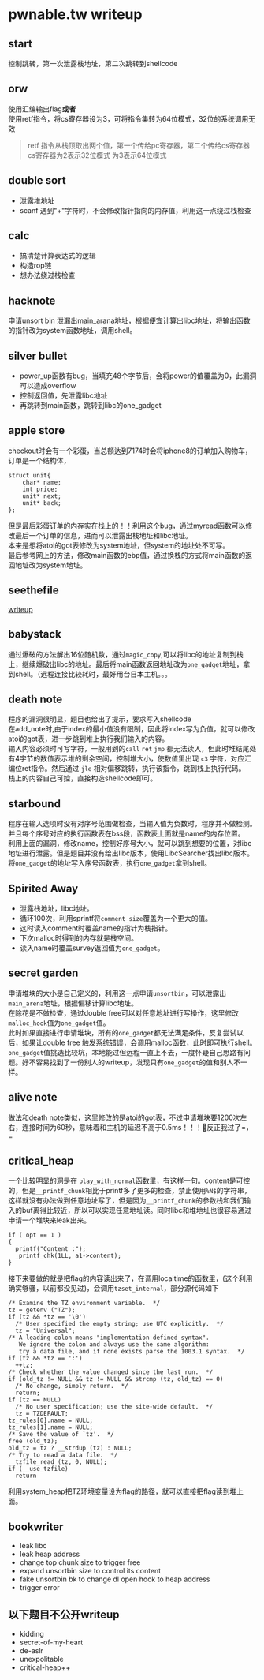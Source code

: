 pwnable.tw writeup
==================

## start  
控制跳转，第一次泄露栈地址，第二次跳转到shellcode

## orw
使用汇编输出flag**或者**  
使用retf指令，将cs寄存器设为3，可将指令集转为64位模式，32位的系统调用无效
>retf 指令从栈顶取出两个值，第一个传给pc寄存器，第二个传给cs寄存器  
>cs寄存器为2表示32位模式 为3表示64位模式

## double sort  
- 泄露堆地址
- scanf 遇到"+"字符时，不会修改指针指向的内存值，利用这一点绕过栈检查

## calc
- 搞清楚计算表达式的逻辑
- 构造rop链
- 想办法绕过栈检查

## hacknote
申请unsort bin 泄漏出main_arana地址，根据便宜计算出libc地址，将输出函数的指针改为system函数地址，调用shell。

## silver bullet
- power_up函数有bug，当填充48个字节后，会将power的值覆盖为0，此漏洞可以造成overflow
- 控制返回值，先泄露libc地址
- 再跳转到main函数，跳转到libc的one_gadget

## apple store
checkout时会有一个彩蛋，当总额达到7174时会将iphone8的订单加入购物车，订单是一个结构体， 

	struct unit{
		char* name;
		int price;
		unit* next;
		unit* back;
	};

但是最后彩蛋订单的内存实在栈上的！！利用这个bug，通过myread函数可以修改最后一个订单的信息，进而可以泄露出栈地址和libc地址。  
本来是想将atoi的got表修改为system地址，但system的地址处不可写。  
最后参考网上的方法，修改main函数的ebp值，通过换栈的方式将main函数的返回地址改为system地址。

## seethefile
[writeup](seethefile/README.md)  

## babystack
通过爆破的方法解出16位随机数，通过`magic_copy`,可以将libc的地址复制到栈上，继续爆破出libc的地址。最后将main函数返回地址改为`one_gadget`地址，拿到shell。（远程连接比较耗时，最好用台日本主机。。。

## death note
程序的漏洞很明显，题目也给出了提示，要求写入shellcode  
在add_note时,由于index的最小值没有限制，因此将index写为负值，就可以修改atoi的got表，进一步跳到堆上执行我们输入的内容。  
输入内容必须时可写字符，一般用到的`call` `ret` `jmp` 都无法读入，但此时堆结尾处有4字节的数值表示堆的剩余空间，控制堆大小，使数值里出现 `c3` 字符，对应汇编位ret指令。然后通过 `jle` 相对偏移跳转，执行该指令，跳到栈上执行代码。  
栈上的内容自己可控，直接构造shellcode即可。  

## starbound
程序在输入选项时没有对序号范围做检查，当输入值为负数时，程序并不做检测。并且每个序号对应的执行函数表在bss段，函数表上面就是name的内存位置。  
利用上面的漏洞，修改name，控制好序号大小，就可以跳到想要的位置，对libc地址进行泄露。但是题目并没有给出libc版本，使用LibcSearcher找出libc版本。将`one_gadget`的地址写入序号函数表，执行`one_gadget`拿到shell。  

## Spirited Away
- 泄露栈地址，libc地址。
- 循环100次，利用sprintf将`comment_size`覆盖为一个更大的值。
- 这时读入comment时覆盖name的指针为栈指针。
- 下次malloc时得到的内存就是栈空间。
- 读入name时覆盖survey返回值为`one_gadget`。

## secret garden
申请堆块的大小是自己定义的，利用这一点申请`unsortbin`，可以泄露出`main_arena`地址，根据偏移计算libc地址。  
在除花是不做检查，通过double free可以对任意地址进行写操作，这里修改`malloc_hook`值为`one_gadget`值。  
此时如果直接进行申请堆块，所有的`one_gadget`都无法满足条件，反复尝试以后，如果让double free 触发系统错误，会调用malloc函数，此时即可执行shell。  
`one_gadget`值挑选比较坑，本地能过但远程一直上不去，一度怀疑自己思路有问题。好不容易找到了一份别人的writeup，发现只有`one_gadget`的值和别人不一样。

## alive note
做法和death note类似，这里修改的是atoi的got表，不过申请堆块要1200次左右，连接时间为60秒，意味着和主机的延迟不高于0.5ms！！！🌚反正我过了=，=  


## critical_heap
一个比较明显的洞是在 `play_with_normal`函数里，有这样一句。content是可控的，但是`__printf_chunk`相比于printf多了更多的检查，禁止使用`%N$`的字符串，这样就没有办法做到任意地址写了，但是因为`__printf_chunk`的参数栈和我们输入的buf离得比较近，所以可以实现任意地址读。同时libc和堆地址也很容易通过申请一个堆块来leak出来。  

    if ( opt == 1 )
    {
      printf("Content :");
      _printf_chk(1LL, a1->content);
    }

接下来要做的就是把flag的内容读出来了，在调用localtime的函数里，(这个利用确实够骚，以前都没见过)，会调用`tzset_internal`，部分源代码如下

	/* Examine the TZ environment variable.  */
	tz = getenv ("TZ");
	if (tz && *tz == '\0')
	  /* User specified the empty string; use UTC explicitly.  */
	  tz = "Universal";
	/* A leading colon means "implementation defined syntax".
	   We ignore the colon and always use the same algorithm:
	   try a data file, and if none exists parse the 1003.1 syntax.  */
	if (tz && *tz == ':')
	  ++tz;
	/* Check whether the value changed since the last run.  */
	if (old_tz != NULL && tz != NULL && strcmp (tz, old_tz) == 0)
	  /* No change, simply return.  */
	  return;
	if (tz == NULL)
	  /* No user specification; use the site-wide default.  */
	  tz = TZDEFAULT;
	tz_rules[0].name = NULL;
	tz_rules[1].name = NULL;
	/* Save the value of `tz'.  */
	free (old_tz);
	old_tz = tz ? __strdup (tz) : NULL;
	/* Try to read a data file.  */
	__tzfile_read (tz, 0, NULL);
	if (__use_tzfile)
	  return

利用system_heap把TZ环境变量设为flag的路径，就可以直接把flag读到堆上面。  


## bookwriter
- leak libc
- leak heap address
- change top chunk size to trigger free
- expand unsortbin size to control its content
- fake unsortbin bk to change dl open hook to heap address
- trigger error


## 以下题目不公开writeup

- kidding
- secret-of-my-heart
- de-aslr
- unexpolitable
- critical-heap++  
